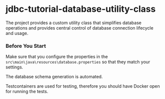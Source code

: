 # jdbc-tutorial-database-utility-class
The project provides a custom utility class that simplifies database operations and 
provides central control of database connection lifecycle and usage.

### Before You Start
Make sure that you configure the properties in the 
`src\main\java\resources\database.properties` so that they match your settings.  

The database schema generation is automated. 

Testcontainers are used for testing, therefore you should have Docker open for running the tests.  